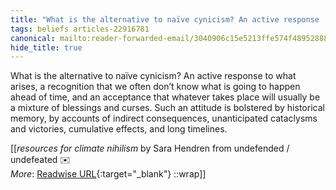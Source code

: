 ```yaml
---
title: "What is the alternative to naïve cynicism? An active response ..."
tags: beliefs articles-22916781
canonical: mailto:reader-forwarded-email/3040906c15e5213ffe574f489528882f
hide_title: true
---
```


What is the alternative to naïve cynicism? An active response to what arises, a recognition that we often don’t know what is going to happen ahead of time, and an acceptance that whatever takes place will usually be a mixture of blessings and curses. Such an attitude is bolstered by historical memory, by accounts of indirect consequences, unanticipated cataclysms and victories, cumulative effects, and long timelines.


[[<cite>_resources for climate nihilism_</cite> by Sara Hendren from undefended / undefeated ✉️<br>
_More_: [Readwise URL](https://readwise.io/open/449994891){:target="_blank"}
::wrap]]